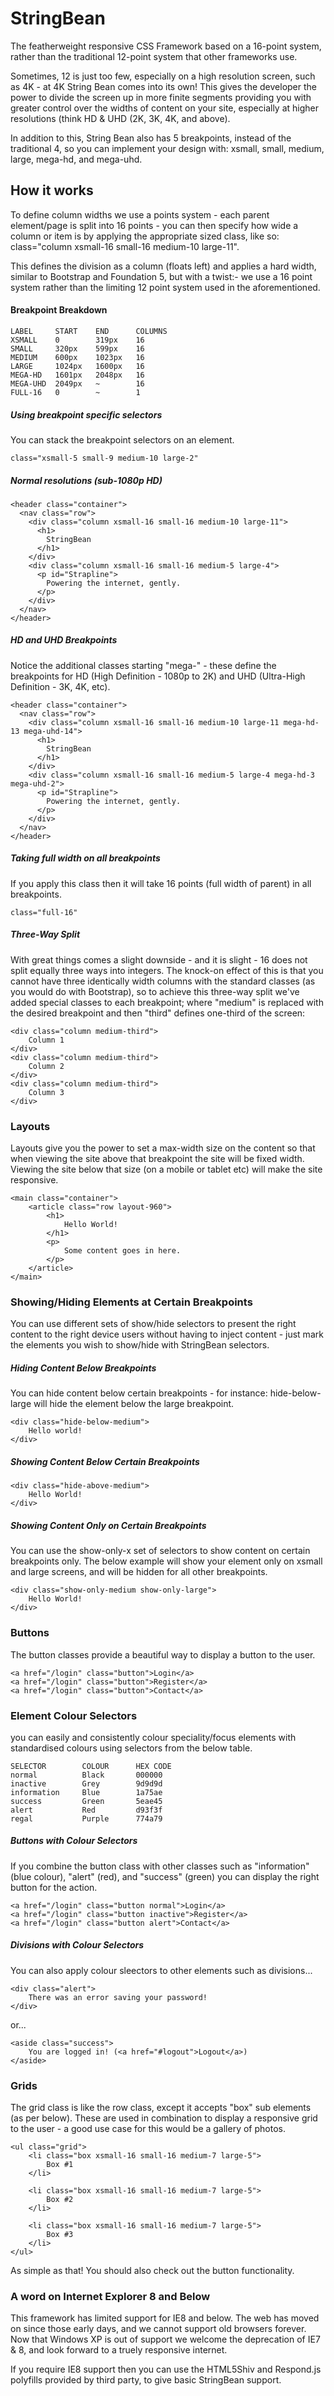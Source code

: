 # StringBean
The featherweight responsive CSS Framework based on a 16-point system, rather than the traditional 12-point system that other frameworks use. 

Sometimes, 12 is just too few, especially on a high resolution screen, such as 4K - at 4K String Bean comes into its own!  This gives the developer the power to divide the screen up in more finite segments providing you with greater control over the widths of content on your site, especially at higher resolutions (think HD & UHD (2K, 3K, 4K, and above).

In addition to this, String Bean also has 5 breakpoints, instead of the traditional 4, so you can implement your design with: xsmall, small, medium, large, mega-hd, and mega-uhd.

## How it works
To define column widths we use a points system - each parent element/page is split into 16 points - you can then specify how wide a column or item is by applying the appropriate sized class, like so: class="column xsmall-16 small-16 medium-10 large-11".

This defines the division as a column (floats left) and applies a hard width, similar to Bootstrap and Foundation 5, but with a twist:- we use a 16 point system rather than the limiting 12 point system used in the aforementioned.

#### Breakpoint Breakdown

    LABEL     START    END      COLUMNS
    XSMALL    0        319px    16
    SMALL     320px    599px    16
    MEDIUM    600px    1023px   16
    LARGE     1024px   1600px   16
    MEGA-HD   1601px   2048px   16
    MEGA-UHD  2049px   ~        16
    FULL-16   0        ~        1

##### Using breakpoint specific selectors
You can stack the breakpoint selectors on an element.

    class="xsmall-5 small-9 medium-10 large-2"

##### Normal resolutions (sub-1080p HD)

    <header class="container">
      <nav class="row">
        <div class="column xsmall-16 small-16 medium-10 large-11">
          <h1>
            StringBean
          </h1>
        </div>
        <div class="column xsmall-16 small-16 medium-5 large-4">
          <p id="Strapline">
            Powering the internet, gently.
          </p>
        </div>
      </nav>
    </header>

##### HD and UHD Breakpoints
Notice the additional classes starting "mega-" - these define the breakpoints for HD (High Definition - 1080p to 2K) and UHD (Ultra-High Definition - 3K, 4K, etc).

    <header class="container">
      <nav class="row">
        <div class="column xsmall-16 small-16 medium-10 large-11 mega-hd-13 mega-uhd-14">
          <h1>
            StringBean
          </h1>
        </div>
        <div class="column xsmall-16 small-16 medium-5 large-4 mega-hd-3 mega-uhd-2">
          <p id="Strapline">
            Powering the internet, gently.
          </p>
        </div>
      </nav>
    </header>

##### Taking full width on all breakpoints
If you apply this class then it will take 16 points (full width of parent) in all breakpoints.

    class="full-16"

##### Three-Way Split
With great things comes a slight downside - and it is slight - 16 does not split equally three ways into integers. The knock-on effect of this is that you cannot have three identically width columns with the standard classes (as you would do with Bootstrap), so to achieve this three-way split we've added special classes to each breakpoint; where "medium" is replaced with the desired breakpoint and then "third" defines one-third of the screen:

    <div class="column medium-third">
        Column 1
    </div>
    <div class="column medium-third">
        Column 2
    </div>
    <div class="column medium-third">
        Column 3
    </div>

### Layouts
Layouts give you the power to set a max-width size on the content so that when viewing the site above that breakpoint the site will be fixed width.  Viewing the site below that size (on a mobile or tablet etc) will make the site responsive.

    <main class="container">
        <article class="row layout-960">
            <h1>
                Hello World!
            </h1>
            <p>
                Some content goes in here.
            </p>
        </article>
    </main>

### Showing/Hiding Elements at Certain Breakpoints
You can use different sets of show/hide selectors to present the right content to the right device users without having to inject content - just mark the elements you wish to show/hide with StringBean selectors.

##### Hiding Content Below Breakpoints
You can hide content below certain breakpoints - for instance: hide-below-large will hide the element below the large breakpoint.

    <div class="hide-below-medium">
        Hello world!
    </div>

##### Showing Content Below Certain Breakpoints

    <div class="hide-above-medium">
        Hello World!
    </div>

##### Showing Content Only on Certain Breakpoints
You can use the show-only-x set of selectors to show content on certain breakpoints only.  The below example will show your element only on xsmall and large screens, and will be hidden for all other breakpoints.

    <div class="show-only-medium show-only-large">
        Hello World!
    </div>

### Buttons
The button classes provide a beautiful way to display a button to the user.  

    <a href="/login" class="button">Login</a>
    <a href="/login" class="button">Register</a>
    <a href="/login" class="button">Contact</a>

### Element Colour Selectors
you can easily and consistently colour speciality/focus elements with standardised colours using selectors from the below table.

    SELECTOR        COLOUR      HEX CODE
    normal          Black       000000
    inactive        Grey        9d9d9d
    information     Blue        1a75ae
    success         Green       5eae45
    alert           Red         d93f3f
    regal           Purple      774a79

##### Buttons with Colour Selectors
If you combine the button class with other classes such as "information" (blue colour), "alert" (red), and "success" (green) you can display the right button for the action.

    <a href="/login" class="button normal">Login</a>
    <a href="/login" class="button inactive">Register</a>
    <a href="/login" class="button alert">Contact</a>

##### Divisions with Colour Selectors
You can also apply colour sleectors to other elements such as divisions...

    <div class="alert">
        There was an error saving your password!
    </div>

or...

    <aside class="success">
        You are logged in! (<a href="#logout">Logout</a>)
    </aside>

### Grids
The grid class is like the row class, except it accepts "box" sub elements (as per below).  These are used in combination to display a responsive grid to the user - a good use case for this would be a gallery of photos.

    <ul class="grid">
        <li class="box xsmall-16 small-16 medium-7 large-5">
            Box #1
        </li>
        
        <li class="box xsmall-16 small-16 medium-7 large-5">
            Box #2
        </li>
        
        <li class="box xsmall-16 small-16 medium-7 large-5">
            Box #3
        </li>
    </ul>

As simple as that!  You should also check out the button functionality.

### A word on Internet Explorer 8 and Below
This framework has limited support for IE8 and below. The web has moved on since those early days, and we cannot support old browsers forever.  Now that Windows XP is out of support we welcome the deprecation of IE7 & 8, and look forward to a truely responsive internet.

If you require IE8 support then you can use the HTML5Shiv and Respond.js polyfills provided by third party, to give basic StringBean support.
